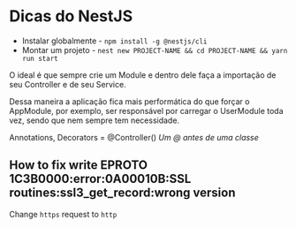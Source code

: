 # Dicas do NestJS
- Instalar globalmente - `npm install -g @nestjs/cli`
- Montar um projeto - `nest new PROJECT-NAME && cd PROJECT-NAME && yarn run start`

O ideal é que sempre crie um Module e dentro dele faça a importação de seu Controller e de seu Service.

Dessa maneira a aplicação fica mais performática do que forçar o AppModule, por exemplo, ser responsável
por carregar o UserModule toda vez, sendo que nem sempre tem necessidade.

Annotations, Decorators = @Controller()
_Um @ antes de uma classe_

## How to fix write EPROTO 1C3B0000:error:0A00010B:SSL routines:ssl3_get_record:wrong version

Change `https` request to `http`